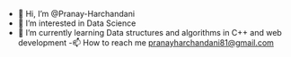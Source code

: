 - 👋 Hi, I’m @Pranay-Harchandani
- 👀 I’m interested in Data Science
- 🌱 I’m currently learning Data structures and algorithms in C++ and web development
-📫 How to reach me pranayharchandani81@gmail.com

<!---
Pranay-Harchandani/Pranay-Harchandani is a ✨ special ✨ repository because its `README.md` (this file) appears on your GitHub profile.
You can click the Preview link to take a look at your changes.
--->
